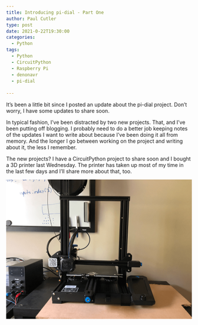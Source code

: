 ```yaml
---
title: Introducing pi-dial - Part One
author: Paul Cutler 
type: post 
date: 2021-0-22T19:30:00
categories:
  - Python
tags:
  - Python
  - CircuitPython
  - Raspberry Pi
  - denonavr
  - pi-dial

---
```

It’s been a little bit since I posted an update about the pi-dial project.  Don’t worry, I have some updates to share soon.

In typical fashion, I’ve been distracted by two new projects.  That, and I’ve been putting off blogging.  I probably need to do a better job keeping notes of the updates I want to write about because I’ve been doing it all from memory.  And the longer I go between working on the project and writing about it, the less I remember.  

The new projects?  I have a CircuitPython project to share soon and I bought a 3D printer last Wednesday.  The printer has taken up most of my time in the last few days and I’ll share more about that, too.

![Ender 3 v2 3D Printer](ender3v2.png)